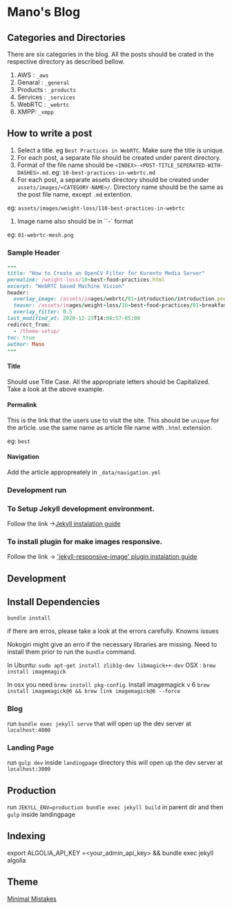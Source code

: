 # Mano's Blog

## Categories and Directories

There are six categories in the blog.
All the posts should be crated in the respective directory as described bellow.

1. AWS : `_aws`
2. Genaral : `_general`
3. Products : `_products`
4. Services : `_services`
5. WebRTC : `_webrtc`
6. XMPP: `_xmpp`

## How to write a post

1. Select a title. eg `Best Practices in WebRTC`. Make sure the title is unique.
2. For each post, a separate file should be created under parent directory.
3. Format of the file name should be `<INDEX>-<POST-TITLE_SEPERATED-WITH-DASHES>.md`.
eg: `10-best-practices-in-webrtc.md`
1. For each post, a separate assets directory should be created under `assets/images/<CATEGORY-NAME>/`.
Directory name should be the same as the post file name, except `.md` extention. 

eg: `assets/images/weight-loss/110-best-practices-in-webrtc`
1. Image name also should be in ``<INDEX>-<IMAGE-NAME-SEPERATED-WITH-DASHES>` format

eg: `01-webrtc-mesh.png`

### Sample Header

```ruby
---
title: "How to Create an OpenCV Filter for Kurento Media Server"
permalink: /weight-loss/10-best-food-practices.html
excerpt: "WebRTC based Machine Vision"
header:
  overlay_image: /assets/images/webrtc/01-introduction/introduction.png
  teaser: /assets/images/weight-loss/10-best-food-practices/01-breakfast-image.png
  overlay_filter: 0.5
last_modified_at: 2020-12-23T14:08:57-05:00
redirect_from:
  - /theme-setup/
toc: true
author: Mano
---

```

#### Title

Should use Title Case. All the appropriate letters should be Capitalized. Take a look at the above example.

#### Permalink

This is the link that the users use to visit the site. This should be `unique` for the article.
use the same name as article file name with `.html` extension.

eg: `best`

#### Navigation

Add the article appropreately in `_data/navigation.yml`

### Development run

### To Setup Jekyll development environment.

Follow the link  ->[Jekyll instalation guide](https://jekyllrb.com/docs/installation/)

### To install plugin for make images responsive.

Follow the link -> ['jekyll-responsive-image' plugin instalation guide](https://www.ratanparai.com/jekyll/Responsive-image-on-jekyll/)

## Development

## Install Dependencies

`bundle install`

if there are erros, please take a look at the errors carefully. Knowns issues

Nokogiri might give an erro if the necessary libraries are missing. Need to install them prior to run the `bundle` command.

In Ubuntu: `sudo apt-get install zlib1g-dev libmagick++-dev`
OSX : `brew install imagemagick`

In osx you need `brew install pkg-config`. Install imagemagick v 6 `brew install imagemagick@6 && brew link imagemagick@6 --force`

### Blog

run `bundle exec jekyll serve` that will open up the dev server at `localhost:4000`

### Landing Page

run `gulp dev` inside `landingpage` directory this will open up the dev server at `localhost:3000`

## Production

run `JEKYLL_ENV=production bundle exec jekyll build` in parent dir and then `gulp` inside landingpage

## Indexing

export ALGOLIA_API_KEY =<your_admin_api_key> && bundle exec jekyll algolia

## Theme

[Minimal Mistakes](https://mmistakes.github.io/minimal-mistakes/)